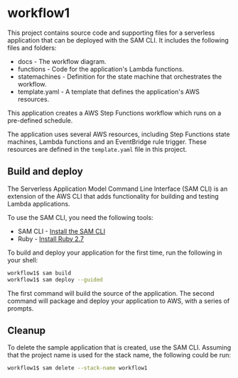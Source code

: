# workflow1

This project contains source code and supporting files for a serverless application that can be deployed with the SAM CLI. It includes the following files and folders:

- docs - The workflow diagram.
- functions - Code for the application's Lambda functions.
- statemachines - Definition for the state machine that orchestrates the workflow.
- template.yaml - A template that defines the application's AWS resources.

This application creates a AWS Step Functions workflow which runs on a pre-defined schedule.

The application uses several AWS resources, including Step Functions state machines, Lambda functions and an EventBridge rule trigger. These resources are defined in the `template.yaml` file in this project.

## Build and deploy

The Serverless Application Model Command Line Interface (SAM CLI) is an extension of the AWS CLI that adds functionality for building and testing Lambda applications.

To use the SAM CLI, you need the following tools:

* SAM CLI - [Install the SAM CLI](https://docs.aws.amazon.com/serverless-application-model/latest/developerguide/serverless-sam-cli-install.html)
* Ruby - [Install Ruby 2.7](https://www.ruby-lang.org/en/documentation/installation/)

To build and deploy your application for the first time, run the following in your shell:

```bash
workflow1$ sam build
workflow1$ sam deploy --guided
```

The first command will build the source of the application. The second command will package and deploy your application to AWS, with a series of prompts.

## Cleanup

To delete the sample application that is created, use the SAM CLI. Assuming that the project name is used for the stack name, the following could be run:

```bash
workflow1$ sam delete --stack-name workflow1
```
